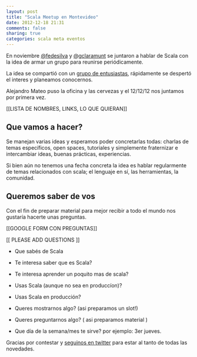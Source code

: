 ```yaml
---
layout: post
title: "Scala Meetup en Montevideo"
date: 2012-12-18 21:31
comments: false
sharing: true
categories: scala meta eventos
---
```


En noviembre [@fedesilva](http://twitter.com/fedesilva) y [@gclaramunt](http://twitter.com/gclaramunt) 
se juntaron a hablar de Scala con la idea de armar un grupo para reunirse periódicamente.

La idea se compartió con un [grupo de entusiastas](https://groups.google.com/forum/?fromgroups=#!forum/scala-users-group-uruguay), 
rápidamente se despertó el interes y planeamos conocernos.

Alejandro Mateo puso la oficina y las cervezas y el 12/12/12 nos juntamos por primera vez. 

[[LISTA DE NOMBRES, LINKS, LO QUE QUIERAN]]

## Que vamos a hacer?

Se manejan varias ideas y esperamos poder concretarlas todas: charlas de temas específicos,
open spaces, tutoriales y simplemente fraternizar e intercambiar ideas, buenas prácticas,
experiencias.

Si bien aún no tenemos una fecha concreta la idea es hablar regularmente de temas relacionados
con scala; el lenguaje en sí, las herramientas, la comunidad. 

## Queremos saber de vos

Con el fin de preparar material para mejor recibir a todo el mundo nos gustaría
hacerte unas preguntas.

[[GOOGLE FORM CON PREGUNTAS]]

[[ PLEASE ADD QUESTIONS ]]

* Que sabés de Scala
* Te interesa saber que es Scala?
* Te interesa aprender un poquito mas de scala?
* Usas Scala (aunque no sea en produccíon)?
* Usas Scala en producción? 

* Queres mostrarnos algo? (asi preparamos un slot!)
* Queres preguntarnos algo? ( asi preparamos material )
* Que día de la semana/mes te sirve? por ejemplo: 3er jueves. 

Gracias por contestar y [seguinos en twitter](https://twitter.com/scalameetupuy/) para estar
al tanto de todas las novedades.

